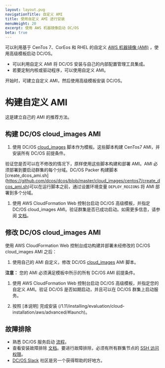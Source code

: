 ```yaml
---
layout: layout.pug
navigationTitle: 自定义 AMI
title: 使用自定义 AMI 进行安装
menuWeight: 20
excerpt: 使用 AWS 机器镜像启动 DC/OS
beta: true
---
```


可以利用基于 CenTos 7、CorEos 和 RHEL 的自定义 [AWS 机器镜像 (AMI)](http://docs.aws.amazon.com/AWSEC2/latest/UserGuide/AMIs.html) ，使用高级模板启动 DC/OS。

- 可以利用自定义 AMI 将 DC/OS 安装与自己的内部配置管理工具集成。
- 若要定制内核或驱动程序，可以使用自定义 AMI。

开始时，可建立自定义 AMI，然后使用高级模板安装 DC/OS。

# 构建自定义 AMI
这是建立自己的 AMI 的推荐方法。

## 构建 DC/OS cloud_images AMI

1. 使用 DC/OS [cloud_images](https://github.com/dcos/dcos/tree/master/cloud_images) 脚本作为模板。这些脚本构建 CenTos7 AMI，并安装所有 DC/OS 前提条件。

 验证您是否可以在不修改的情况下，原样使用这些脚本构建和部署 AMI。AMI 必须部署到要启动群集的每个分域。DC/OS Packer 构建脚本 [create_dcos_ami.sh] (https://github.com/dcos/dcos/blob/master/cloud_images/centos7/create_dcos_ami.sh)可以在运行脚本之前，通过设置环境变量 `DEPLOY_REGIONS` 将 AMI 部署到多个分域。

1. 使用 AWS CloudFormation Web 控制台启动 DC/OS 高级模板，并指定 DC/OS cloud_images AMI。验证群集是否已成功启动。如需更多信息，请参阅 [文档](/1.11/installing/evaluation/cloud-installation/aws/advanced/#launch)。

## 修改 DC/OS cloud_images AMI 

使用 AWS CloudFormation Web 控制台成功构建并部署未经修改的 DC/OS cloud_images AMI 之后：

1. 使用自己的 AMI 自定义，修改 DC/OS [cloud_images](https://github.com/dcos/dcos/tree/master/cloud_images) AMI 脚本。

 **注意：** 您的 AMI 必须满足模板中所示的所有 DC/OS AMI 前提条件。

1. 使用 AWS CloudFormation Web 控制台启动 DC/OS 高级模板，并指定您的自定义 AMI。验证 DC/OS 是否如期启动，并且可以在 DC/OS 群集上启动服务。

1. 按照 [本说明] 完成安装 (/1.11/installing/evaluation/cloud-installation/aws/advanced/#launch)。

## 故障排除

- 熟悉 DC/OS 服务启动 [流程](/1.11/overview/architecture/boot-sequence/)。
- 查看安装故障排除 [文档](/1.11/installing/troubleshooting/)。要进行故障排除，必须有所有群集节点的 [SSH 访问权限](/1.11/administering-clusters/sshcluster/)。
- [DC/OS Slack](/support/) 社区是另一个获得帮助的好地方。
